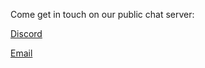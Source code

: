 Come get in touch on our public chat server:

[Discord](https://discord.gg/kT5tmvMvmm)

[Email](mailto:convective.heat.engine@gmail.com)
